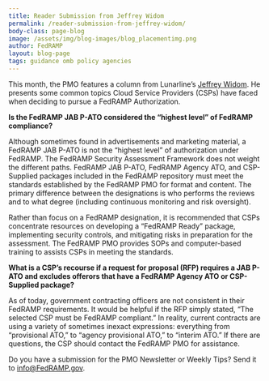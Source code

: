 ```yaml
---
title: Reader Submission from Jeffrey Widom
permalink: /reader-submission-from-jeffrey-widom/
body-class: page-blog
image: /assets/img/blog-images/blog_placementimg.png
author: FedRAMP
layout: blog-page
tags: guidance omb policy agencies
---
```

This month, the PMO features a column from Lunarline’s [Jeffrey Widom](mailto:jeffrey.widom@lunarline.com). He presents some common topics Cloud Service Providers (CSPs) have faced when deciding to pursue a FedRAMP Authorization.

**Is the FedRAMP JAB P-ATO considered the “highest level” of FedRAMP compliance?**

Although sometimes found in advertisements and marketing material, a FedRAMP JAB P-ATO is not the “highest level” of authorization under FedRAMP. The FedRAMP Security Assessment Framework does not weight the different paths. FedRAMP JAB P-ATO, FedRAMP Agency ATO, and CSP-Supplied packages included in the FedRAMP repository must meet the standards established by the FedRAMP PMO for format and content. The primary difference between the designations is who performs the reviews and to what degree (including continuous monitoring and risk oversight).

Rather than focus on a FedRAMP designation, it is recommended that CSPs concentrate resources on developing a “FedRAMP Ready” package, implementing security controls, and mitigating risks in preparation for the assessment. The FedRAMP PMO provides SOPs and computer-based training to assists CSPs in meeting the standards.

**What is a CSP’s recourse if a request for proposal (RFP) requires a JAB P-ATO and excludes offerors that have a FedRAMP Agency ATO or CSP-Supplied package?**


As of today, government contracting officers are not consistent in their FedRAMP requirements. It would be helpful if the RFP simply stated, “The selected CSP must be FedRAMP compliant.” In reality, current contracts are using a variety of sometimes inexact expressions: everything from “provisional ATO,” to “agency provisional ATO,” to “interim ATO.” If there are questions, the CSP should contact the FedRAMP PMO for assistance.

Do you have a submission for the PMO Newsletter or Weekly Tips? Send it to [info@FedRAMP.gov](mailto:info@FedRAMP.gov).
